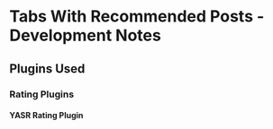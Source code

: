 # Tabs With Recommended Posts - Development Notes

## Plugins Used

### Rating Plugins

#### YASR Rating Plugin
